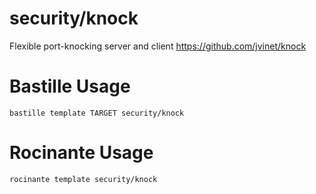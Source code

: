 # security/knock
Flexible port-knocking server and client
https://github.com/jvinet/knock

# Bastille Usage
```shell
bastille template TARGET security/knock
```

# Rocinante Usage
```shell
rocinante template security/knock
```
